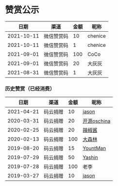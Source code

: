 # 赞赏公示

| 日期 | 渠道  |  金额  |  昵称 |
|---|---|---|---|
|  2021-10-11 | 微信赞赏码 |  10  | chenice  |
|  2021-10-11 | 微信赞赏码 |  1  | chenice  |
|  2021-09-01 | 微信赞赏码 |  100  | CoCo  |
|  2021-09-01 | 微信赞赏码 |  20  | 大灰灰  |
|  2021-08-31 | 微信赞赏码 |  1  | 大灰灰  |


### 历史赞赏（已经消费）


| 日期 | 渠道  |  金额  |  昵称 |
|---|---|---|---|
|  2021-04-21 | 码云捐赠 |  10  | [jason](https://gitee.com/bwcx_jzy)  |
|  2020-03-31 | 码云捐赠 |  20  | [开源oschina](https://gitee.com/bdj)  |
|  2020-02-25 | 码云捐赠 |  20  | [辣椒酱](https://gitee.com/yokead_admin)  |
|  2020-02-13 | 码云捐赠 |  100  | [大森林](https://gitee.com/jmdhappy)  |
|  2019-08-20 | 码云捐赠 |  15  | [YountMan](https://gitee.com/YountMan)  |
|  2019-07-29 | 码云捐赠 |  50  | [Yashin](https://gitee.com/yashin)  |
|  2019-07-28 | 码云捐赠 |  100  | 老李  |
|  2019-03-27 | 码云捐赠 |  10  | [jason](https://gitee.com/bwcx_jzy)  |